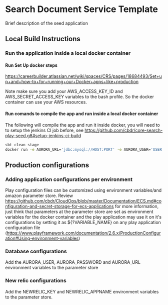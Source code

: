 # Search Document Service Template
Brief description of the seed application

## Local Build Instructions

### Run the application inside a local docker container

#### Run Set Up docker steps

https://careerbuilder.atlassian.net/wiki/spaces/CRS/pages/18684493/Set+up+and+how-to+for+running+our+Docker+apps+like+production

Note make sure you add your AWS_ACCESS_KEY_ID and AWS_SECRET_ACCESS_KEY variables to the bash profile. So the docker container can use your AWS resources.

#### Run comands to compile the app and run inside a local docker container

The following will compile the app and run it inside docker, you will need to to setup the jenkins CI job before, see https://github.com/cbdr/core-search-play-seed.g8#setup-jenkins-ci-build

```sh
sbt clean stage
docker run -e AURORA_URL='jdbc:mysql://HOST:PORT' -e AURORA_USER='USER' -e AURORA_PASSWORD='PWD' -p 80:80 $name$ 
```

## Production configurations

### Adding application configurations per environment

Play configuration files can be customized using environment variables/and amazon parameter store. Review https://github.com/cbdr/CloudOps/blob/master/Documentation/ECS.md#configuration-and-secret-storage-for-ecs-applications for more information, just think that parameters at the parameter store are set as environment variables for the docker container and the play application may use it on it's configurations by setting it as \${?VARIABLE_NAME} on any play application configuration file (https://www.playframework.com/documentation/2.6.x/ProductionConfiguration#Using-environment-variables)

### Database configurations 

Add the AURORA_USER, AURORA_PASSWORD and AURORA_URL environment variables to the parameter store

### New relic configurations

Add the NEWRELIC_KEY and NEWRELIC_APPNAME environment variables to the parameter store.